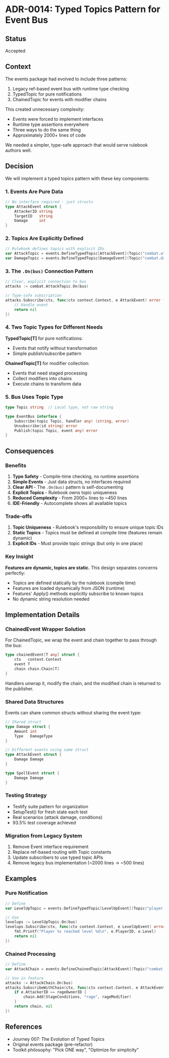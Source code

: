 # ADR-0014: Typed Topics Pattern for Event Bus

## Status
Accepted

## Context

The events package had evolved to include three patterns:
1. Legacy ref-based event bus with runtime type checking
2. TypedTopic for pure notifications  
3. ChainedTopic for events with modifier chains

This created unnecessary complexity:
- Events were forced to implement interfaces
- Runtime type assertions everywhere
- Three ways to do the same thing
- Approximately 2000+ lines of code

We needed a simpler, type-safe approach that would serve rulebook authors well.

## Decision

We will implement a typed topics pattern with these key components:

### 1. Events Are Pure Data
```go
// No interface required - just structs
type AttackEvent struct {
    AttackerID string
    TargetID   string
    Damage     int
}
```

### 2. Topics Are Explicitly Defined
```go
// Rulebook defines topics with explicit IDs
var AttackTopic = events.DefineTypedTopic[AttackEvent](Topic("combat.attack"))
var DamageTopic = events.DefineTypedTopic[DamageEvent](Topic("combat.damage"))
```

### 3. The `.On(bus)` Connection Pattern
```go
// Clear, explicit connection to bus
attacks := combat.AttackTopic.On(bus)

// Type-safe subscription
attacks.Subscribe(ctx, func(ctx context.Context, e AttackEvent) error {
    // Handle event
    return nil
})
```

### 4. Two Topic Types for Different Needs

**TypedTopic[T]** for pure notifications:
- Events that notify without transformation
- Simple publish/subscribe pattern

**ChainedTopic[T]** for modifier collection:
- Events that need staged processing
- Collect modifiers into chains
- Execute chains to transform data

### 5. Bus Uses Topic Type
```go
type Topic string  // Local type, not raw string

type EventBus interface {
    Subscribe(topic Topic, handler any) (string, error)
    Unsubscribe(id string) error
    Publish(topic Topic, event any) error
}
```

## Consequences

### Benefits
1. **Type Safety** - Compile-time checking, no runtime assertions
2. **Simple Events** - Just data structs, no interfaces required
3. **Clear API** - The `.On(bus)` pattern is self-documenting
4. **Explicit Topics** - Rulebook owns topic uniqueness
5. **Reduced Complexity** - From 2000+ lines to ~450 lines
6. **IDE-Friendly** - Autocomplete shows all available topics

### Trade-offs
1. **Topic Uniqueness** - Rulebook's responsibility to ensure unique topic IDs
2. **Static Topics** - Topics must be defined at compile time (features remain dynamic)
3. **Explicit IDs** - Must provide topic strings (but only in one place)

### Key Insight
**Features are dynamic, topics are static.** This design separates concerns perfectly:
- Topics are defined statically by the rulebook (compile time)
- Features are loaded dynamically from JSON (runtime)
- Features' Apply() methods explicitly subscribe to known topics
- No dynamic string resolution needed

## Implementation Details

### ChainedEvent Wrapper Solution
For ChainedTopic, we wrap the event and chain together to pass through the bus:
```go
type chainedEvent[T any] struct {
    ctx   context.Context
    event T
    chain chain.Chain[T]
}
```
Handlers unwrap it, modify the chain, and the modified chain is returned to the publisher.

### Shared Data Structures
Events can share common structs without sharing the event type:
```go
// Shared struct
type Damage struct {
    Amount int
    Type   DamageType
}

// Different events using same struct
type AttackEvent struct {
    Damage Damage
}

type SpellEvent struct {
    Damage Damage
}
```

### Testing Strategy
- Testify suite pattern for organization
- SetupTest() for fresh state each test
- Real scenarios (attack damage, conditions)
- 93.5% test coverage achieved

### Migration from Legacy System
1. Remove Event interface requirement
2. Replace ref-based routing with Topic constants
3. Update subscribers to use typed topic APIs
4. Remove legacy bus implementation (~2000 lines → ~500 lines)

## Examples

### Pure Notification
```go
// Define
var LevelUpTopic = events.DefineTypedTopic[LevelUpEvent](Topic("player.levelup"))

// Use
levelups := LevelUpTopic.On(bus)
levelups.Subscribe(ctx, func(ctx context.Context, e LevelUpEvent) error {
    fmt.Printf("Player %s reached level %d\n", e.PlayerID, e.Level)
    return nil
})
```

### Chained Processing
```go
// Define
var AttackChain = events.DefineChainedTopic[AttackEvent](Topic("combat.attack"))

// Use in feature
attacks := AttackChain.On(bus)
attacks.SubscribeWithChain(ctx, func(ctx context.Context, e AttackEvent, chain Chain[AttackEvent]) (Chain[AttackEvent], error) {
    if e.AttackerID == rageOwnerID {
        chain.Add(StageConditions, "rage", rageModifier)
    }
    return chain, nil
})
```

## References
- Journey 007: The Evolution of Typed Topics
- Original events package (pre-refactor)
- Toolkit philosophy: "Pick ONE way", "Optimize for simplicity"